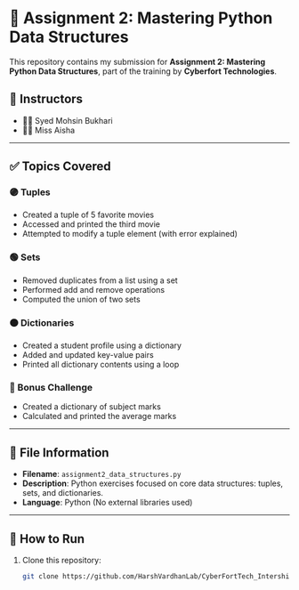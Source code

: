 # 🧩 Assignment 2: Mastering Python Data Structures

This repository contains my submission for **Assignment 2: Mastering Python Data Structures**, part of the training by **Cyberfort Technologies**.

## 🧠 Instructors
- 👨‍🏫 Syed Mohsin Bukhari  
- 👩‍🏫 Miss Aisha

---

## ✅ Topics Covered

### 🟣 Tuples
- Created a tuple of 5 favorite movies
- Accessed and printed the third movie
- Attempted to modify a tuple element (with error explained)

### 🟢 Sets
- Removed duplicates from a list using a set
- Performed add and remove operations
- Computed the union of two sets

### 🟠 Dictionaries
- Created a student profile using a dictionary
- Added and updated key-value pairs
- Printed all dictionary contents using a loop

### 🎯 Bonus Challenge
- Created a dictionary of subject marks
- Calculated and printed the average marks

---

## 📝 File Information

- **Filename**: `assignment2_data_structures.py`
- **Description**: Python exercises focused on core data structures: tuples, sets, and dictionaries.
- **Language**: Python (No external libraries used)

---

## 🚀 How to Run

1. Clone this repository:
   ```bash
   git clone https://github.com/HarshVardhanLab/CyberFortTech_Intership/tree/main/AssignmentsOfInternship
